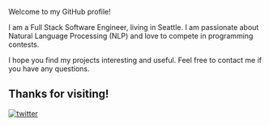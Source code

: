 Welcome to my GitHub profile!

I am a Full Stack Software Engineer, living in Seattle. I am passionate about Natural Language Processing (NLP) and love to compete in programming contests.

I hope you find my projects interesting and useful. Feel free to contact me if you have any questions.

Thanks for visiting!
---


      
[![twitter](https://img.shields.io/twitter/follow/mariogzsl)](https://twitter.com/intent/follow?screen_name=mariogzsl)
